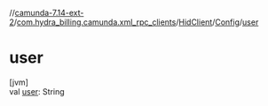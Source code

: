 //[camunda-7.14-ext-2](../../../../index.md)/[com.hydra_billing.camunda.xml_rpc_clients](../../index.md)/[HidClient](../index.md)/[Config](index.md)/[user](user.md)

# user

[jvm]\
val [user](user.md): String
